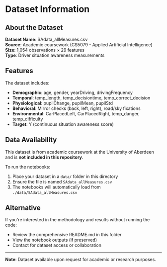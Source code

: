 # Dataset Information

## About the Dataset

**Dataset Name**: SAdata_allMeasures.csv  
**Source**: Academic coursework (CS5079 - Applied Artificial Intelligence)  
**Size**: 1,054 observations × 29 features  
**Type**: Driver situation awareness measurements

## Features

The dataset includes:
- **Demographic**: age, gender, yearDriving, drivingFrequency
- **Temporal**: temp_length, temp_decisiontime, temp_correct_decision
- **Physiological**: pupilChange, pupilMean, pupilStd
- **Behavioral**: Mirror checks (back, left, right), road/sky fixations
- **Environmental**: CarPlacedLeft, CarPlacedRight, temp_danger, temp_difficulty
- **Target**: Y (continuous situation awareness score)

## Data Availability

This dataset is from academic coursework at the University of Aberdeen and is **not included in this repository**.

To run the notebooks:
1. Place your dataset in a `data/` folder in this directory
2. Ensure the file is named `SAdata_allMeasures.csv`
3. The notebooks will automatically load from `./data/SAdata_allMeasures.csv`

## Alternative

If you're interested in the methodology and results without running the code:
- Review the comprehensive README.md in this folder
- View the notebook outputs (if preserved)
- Contact for dataset access or collaboration

---

**Note**: Dataset available upon request for academic or research purposes.

